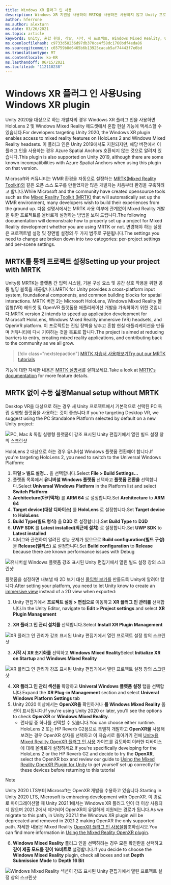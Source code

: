 ```yaml
---
title: Windows XR 플러그 인 사용
description: Windows XR 지원을 사용하여 MRTK를 사용하든 사용하지 않고 Unity 프로젝트를 설정하는 방법을 알아봅니다.
author: hferrone
ms.author: alexturn
ms.date: 03/26/2021
ms.topic: article
keywords: Unity, 혼합 현실, 개발, 시작, 새 프로젝트, Windows Mixed Reality, UWP, XR, 성능, 레거시, mrtk, windows
ms.openlocfilehash: c9733d58236d97db370ce4f58dc1760bdf4eda86
ms.sourcegitcommit: c65759b8d6465b6b13925cacab5af74443f7e6bd
ms.translationtype: MT
ms.contentlocale: ko-KR
ms.lasthandoff: 06/15/2021
ms.locfileid: "112110238"
---
```

# <a name="using-windows-xr-plugin"></a><span data-ttu-id="8311c-104">Windows XR 플러그 인 사용</span><span class="sxs-lookup"><span data-stu-id="8311c-104">Using Windows XR plugin</span></span>

<span data-ttu-id="8311c-105">Unity 2020을 대상으로 하는 개발자의 경우 Windows XR 플러그 인을 사용하면 HoloLens 2 및 Windows Mixed Reality 헤드셋에서 혼합 현실 기능에 액세스할 수 있습니다.</span><span class="sxs-lookup"><span data-stu-id="8311c-105">For developers targeting Unity 2020, the Windows XR plugin enables access to mixed reality features on HoloLens 2 and Windows Mixed Reality headsets.</span></span>  <span data-ttu-id="8311c-106">이 플러그 인은 Unity 2019에서도 지원되지만, 해당 버전에서 이 플러그 인을 사용하는 경우 Azure Spatial Anchors 호환되지 않는 것으로 알려져 있습니다.</span><span class="sxs-lookup"><span data-stu-id="8311c-106">This plugin is also supported on Unity 2019, although there are some known incompatibilities with Azure Spatial Anchors when using this plugin on that version.</span></span>

<span data-ttu-id="8311c-107">Microsoft와 커뮤니티는 WMR 환경을 자동으로 설정하는 [MRTK(Mixed Reality Toolkit)와](/windows/mixed-reality/mrtk-unity/configuration/usingupm) 같은 오픈 소스 도구를 만들었지만 많은 개발자는 처음부터 환경을 구축하려고 합니다.</span><span class="sxs-lookup"><span data-stu-id="8311c-107">While Microsoft and the community have created opensource tools such as the [Mixed Reality Toolkit (MRTK)](/windows/mixed-reality/mrtk-unity/configuration/usingupm) that will automatically set up the WMR environment, many developers wish to build their experiences from the ground up.</span></span>  <span data-ttu-id="8311c-108">다음 설명서에서는 MRTK 사용 여부에 관계없이 Mixed Reality 개발을 위한 프로젝트를 올바르게 설정하는 방법을 보여 드립니다.</span><span class="sxs-lookup"><span data-stu-id="8311c-108">The following documentation will demonstrate how to properly set up a project for Mixed Reality development whether you are using MRTK or not.</span></span>  <span data-ttu-id="8311c-109">변경해야 하는 설정은 프로젝트별 설정 및 장면별 설정의 두 가지 범주로 구분됩니다.</span><span class="sxs-lookup"><span data-stu-id="8311c-109">The settings you need to change are broken down into two categories: per-project settings and per-scene settings.</span></span>

## <a name="setting-up-your-project-with-mrtk"></a><span data-ttu-id="8311c-110">MRTK를 통해 프로젝트 설정</span><span class="sxs-lookup"><span data-stu-id="8311c-110">Setting up your project with MRTK</span></span>

<span data-ttu-id="8311c-111">Unity용 MRTK는 플랫폼 간 입력 시스템, 기본 구성 요소 및 공간 상호 작용을 위한 공통 빌딩 블록을 제공합니다.</span><span class="sxs-lookup"><span data-stu-id="8311c-111">MRTK for Unity provides a cross-platform input system, foundational components, and common building blocks for spatial interactions.</span></span> <span data-ttu-id="8311c-112">MRTK 버전 2는 Microsoft HoloLens, Windows Mixed Reality 몰입형(VR) 헤드셋 및 OpenVR 플랫폼용 애플리케이션 개발을 가속화하기 위한 것입니다.</span><span class="sxs-lookup"><span data-stu-id="8311c-112">MRTK version 2 intends to speed up application development for Microsoft HoloLens, Windows Mixed Reality immersive (VR) headsets, and OpenVR platform.</span></span> <span data-ttu-id="8311c-113">이 프로젝트는 진입 장벽을 낮추고 혼합 현실 애플리케이션을 만들며 커뮤니티에 다시 기여하는 것을 목표로 합니다.</span><span class="sxs-lookup"><span data-stu-id="8311c-113">The project is aimed at reducing barriers to entry, creating mixed reality applications, and contributing back to the community as we all grow.</span></span>

> [!div class="nextstepaction"]
> [<span data-ttu-id="8311c-114">MRTK 자습서 사용해보기</span><span class="sxs-lookup"><span data-stu-id="8311c-114">Try out our MRTK tutorials</span></span>](./tutorials/mr-learning-base-02.md?tabs=winxr)

<span data-ttu-id="8311c-115">기능에 대한 자세한 내용은 [MRTK 설명서](/windows/mixed-reality/mrtk-unity)를 살펴보세요.</span><span class="sxs-lookup"><span data-stu-id="8311c-115">Take a look at [MRTK's documentation](/windows/mixed-reality/mrtk-unity) for more feature details.</span></span>

## <a name="manual-setup-without-mrtk"></a><span data-ttu-id="8311c-116">MRTK 없이 수동 설정</span><span class="sxs-lookup"><span data-stu-id="8311c-116">Manual setup without MRTK</span></span>

<span data-ttu-id="8311c-117">Desktop VR을 대상으로 하는 경우 새 Unity 프로젝트에서 기본적으로 선택된 PC 독립 실행형 플랫폼을 사용하는 것이 좋습니다.</span><span class="sxs-lookup"><span data-stu-id="8311c-117">If you're targeting Desktop VR, we suggest using the PC Standalone Platform selected by default on a new Unity project:</span></span>

![PC, Mac & 독립 실행형 플랫폼이 강조 표시된 Unity 편집기에서 열린 빌드 설정 창의 스크린샷](images/wmr-config-img-3.png)

<span data-ttu-id="8311c-119">HoloLens 2 대상으로 하는 경우 유니버설 Windows 플랫폼 전환해야 합니다.</span><span class="sxs-lookup"><span data-stu-id="8311c-119">If you're targeting HoloLens 2, you need to switch to the Universal Windows Platform:</span></span>

1.  <span data-ttu-id="8311c-120">**파일 > 빌드 설정...** 을 선택합니다.</span><span class="sxs-lookup"><span data-stu-id="8311c-120">Select **File > Build Settings...**</span></span>
2.  <span data-ttu-id="8311c-121">플랫폼 목록에서 **유니버설 Windows 플랫폼** 선택하고 **플랫폼 전환을** 선택합니다.</span><span class="sxs-lookup"><span data-stu-id="8311c-121">Select **Universal Windows Platform** in the Platform list and select **Switch Platform**</span></span>
3.  <span data-ttu-id="8311c-122">**Architecture(아키텍처)** 를 **ARM 64** 로 설정합니다.</span><span class="sxs-lookup"><span data-stu-id="8311c-122">Set **Architecture** to **ARM 64**</span></span>
4.  <span data-ttu-id="8311c-123">**Target device(대상 디바이스)** 를 **HoloLens** 로 설정합니다.</span><span class="sxs-lookup"><span data-stu-id="8311c-123">Set **Target device** to **HoloLens**</span></span>
5.  <span data-ttu-id="8311c-124">**Build Type(빌드 형식)** 을 **D3D** 로 설정합니다.</span><span class="sxs-lookup"><span data-stu-id="8311c-124">Set **Build Type** to **D3D**</span></span>
6.  <span data-ttu-id="8311c-125">**UWP SDK** 를 **Latest installed(최근에 설치)** 로 설정합니다.</span><span class="sxs-lookup"><span data-stu-id="8311c-125">Set **UWP SDK** to **Latest installed**</span></span>
7.  <span data-ttu-id="8311c-126">디버그와 관련하여 알려진 성능 문제가 있으므로 **Build configuration(빌드 구성)** 을 **Release(릴리스)** 로 설정합니다.</span><span class="sxs-lookup"><span data-stu-id="8311c-126">Set **Build configuration** to **Release** because there are known performance issues with Debug</span></span>

![유니버설 Windows 플랫폼 강조 표시된 Unity 편집기에서 열린 빌드 설정 창의 스크린샷](images/wmr-config-img-4.png)

<span data-ttu-id="8311c-128">플랫폼을 설정하면 내보낼 때 2D 보기 대신 [몰입형 보기를](../../design/app-views.md) 만들도록 Unity에 알려야 합니다.</span><span class="sxs-lookup"><span data-stu-id="8311c-128">After setting your platform, you need to let Unity know to create an [immersive view](../../design/app-views.md) instead of a 2D view when exported:</span></span>

1. <span data-ttu-id="8311c-129">Unity 편집기에서 **프로젝트 설정 > 편집으로** 이동하고 **XR 플러그 인 관리를** 선택합니다.</span><span class="sxs-lookup"><span data-stu-id="8311c-129">In the Unity Editor, navigate to **Edit > Project settings** and select **XR Plugin Management**</span></span>

2. <span data-ttu-id="8311c-130">**XR 플러그 인 관리 설치를** 선택합니다.</span><span class="sxs-lookup"><span data-stu-id="8311c-130">Select **Install XR Plugin Management**</span></span>

![XR 플러그 인 관리가 강조 표시된 Unity 편집기에서 열린 프로젝트 설정 창의 스크린샷](images/wmr-config-img-5.png)

3. <span data-ttu-id="8311c-132">**시작 시 XR 초기화를** 선택하고 **Windows Mixed Reality**</span><span class="sxs-lookup"><span data-stu-id="8311c-132">Select **Initialize XR on Startup** and **Windows Mixed Reality**</span></span>

![XR 플러그 인 관리가 강조 표시된 Unity 편집기에서 열린 프로젝트 설정 창의 스크린샷](images/wmr-config-img-7.png)

4. <span data-ttu-id="8311c-134">**XR 플러그 인 관리 섹션을** 확장하고 **Univeral Windows 플랫폼 설정** 탭을 선택합니다.</span><span class="sxs-lookup"><span data-stu-id="8311c-134">Expand the **XR Plug-in Management** section and select **Univeral Windows Platform Settings** tab</span></span>
5. <span data-ttu-id="8311c-135">Unity 2020 이상에서는 **OpenXR을** 확인하거나 **를 Windows Mixed Reality** 옵션이 표시됩니다.</span><span class="sxs-lookup"><span data-stu-id="8311c-135">If you're using Unity 2020 or later, you'll see the options to check **OpenXR** or **Windows Mixed Reality**.</span></span> 
    * <span data-ttu-id="8311c-136">런타임 중 하나를 선택할 수 있습니다.</span><span class="sxs-lookup"><span data-stu-id="8311c-136">You can choose either runtime.</span></span>  <span data-ttu-id="8311c-137">HoloLens 2 또는 HP Reverb G2용으로 특별히 개발하고 **OpenXR을** 사용해 보려는 경우 OpenXR 상자를 선택하고 이 자습서로 돌아가기 전에 [Unity용 Mixed Reality OpenXR 플러그 인 사용](openxr-getting-started.md) 가이드를 검토하여 이러한 디바이스에 대해 올바르게 설정하세요.</span><span class="sxs-lookup"><span data-stu-id="8311c-137">If you're specifically developing for the HoloLens 2 or the HP Reverb G2 and decide to try the **OpenXR**, select the OpenXR box and review our guide to [Using the Mixed Reality OpenXR Plugin for Unity](openxr-getting-started.md) to get yourself set up correctly for these devices before returning to this tutorial</span></span>

> [!NOTE]
> <span data-ttu-id="8311c-138">Unity 2020 LTS부터 Microsoft는 OpenXR 개발을 수용하고 있습니다.</span><span class="sxs-lookup"><span data-stu-id="8311c-138">Starting in Unity 2020 LTS, Microsoft is embracing development with OpenXR.</span></span>  <span data-ttu-id="8311c-139">이 경로로 마이그레이션할 때 Unity 2021.1에서는 Windows XR 플러그 인이 더 이상 사용되지 않으며 2021.2에서 제거되어 OpenXR이 유일하게 지원되는 경로가 됩니다.</span><span class="sxs-lookup"><span data-stu-id="8311c-139">As we migrate to this path, in Unity 2021.1 the Windows XR plugin will be deprecated and removed in 2021.2 making OpenXR the only supported path.</span></span> <span data-ttu-id="8311c-140">자세한 내용은 Mixed Reality [OpenXR 플러그 인 사용을](openxr-getting-started.md)참조하십시오.</span><span class="sxs-lookup"><span data-stu-id="8311c-140">You can find more information in [Using the Mixed Reality OpenXR plugin](openxr-getting-started.md).</span></span>

6. <span data-ttu-id="8311c-141">**Windows Mixed Reality** 플러그 인을 선택하려는 경우 모든 확인란을 선택하고 **깊이 제출 모드를** **깊이 16비트로** 설정합니다.</span><span class="sxs-lookup"><span data-stu-id="8311c-141">If you decide to choose the **Windows Mixed Reality** plugin, check all boxes and set **Depth Submission Mode** to **Depth 16 Bit**</span></span>

![Windows Mixed Reality 섹션이 강조 표시된 Unity 편집기에서 열린 프로젝트 설정 창의 스크린샷](images/wmr-config-img-8.png)